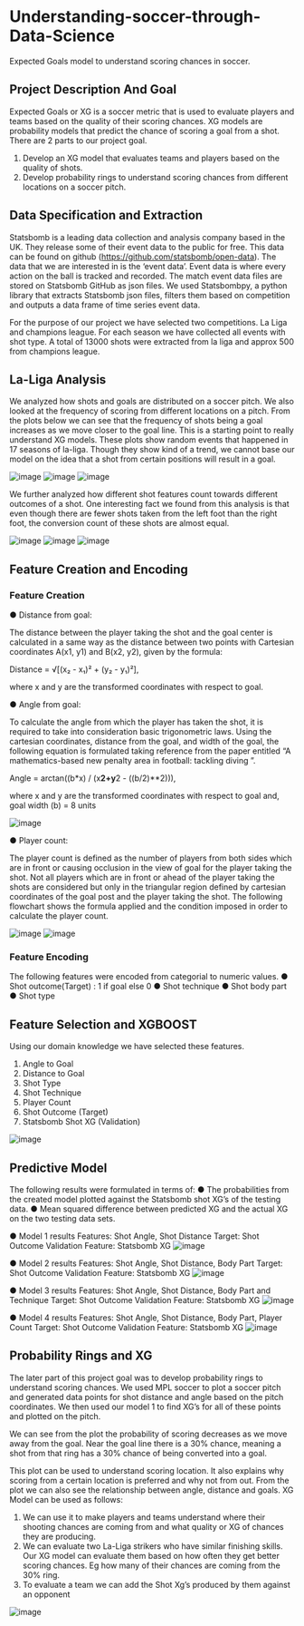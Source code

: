 # Understanding-soccer-through-Data-Science
Expected Goals model to understand scoring chances in soccer.

## Project Description And Goal
Expected Goals or XG is a soccer metric that is used to evaluate players and
teams based on the quality of their scoring chances. XG models are probability
models that predict the chance of scoring a goal from a shot.
There are 2 parts to our project goal.
1) Develop an XG model that evaluates teams and players based on the
quality of shots.
2) Develop probability rings to understand scoring chances from different
locations on a soccer pitch.

## Data Specification and Extraction
Statsbomb is a leading data collection and analysis company based in the UK.
They release some of their event data to the public for free. This data can be
found on github (https://github.com/statsbomb/open-data). The data that we
are interested in is the ‘event data’. Event data is where every action on the ball
is tracked and recorded. The match event data files are stored on Statsbomb
GitHub as json files. We used Statsbombpy, a python library that extracts
Statsbomb json files, filters them based on competition and outputs a data
frame of time series event data.

For the purpose of our project we have selected two competitions. La Liga and
champions league. For each season we have collected all events with shot type.
A total of 13000 shots were extracted from la liga and approx 500 from
champions league.

## La-Liga Analysis
We analyzed how shots and goals are distributed on a soccer pitch. We also
looked at the frequency of scoring from different locations on a pitch. From the
plots below we can see that the frequency of shots being a goal increases as
we move closer to the goal line. This is a starting point to really understand XG
models. These plots show random events that happened in 17 seasons of
la-liga. Though they show kind of a trend, we cannot base our model on the
idea that a shot from certain positions will result in a goal.

![image](https://github.com/asadsk8r02/Understanding-soccer-through-Data-Science/assets/53692166/6fa80b76-7ae6-488b-954b-42f3bbd1dd6d) 
![image](https://github.com/asadsk8r02/Understanding-soccer-through-Data-Science/assets/53692166/d350fb97-babf-490f-9156-76905e137959)
![image](https://github.com/asadsk8r02/Understanding-soccer-through-Data-Science/assets/53692166/0507964f-0005-4c4c-963e-d949c8baf409)


We further analyzed how different shot features count towards different
outcomes of a shot. One interesting fact we found from this analysis is that
even though there are fewer shots taken from the left foot than the right foot,
the conversion count of these shots are almost equal.

![image](https://github.com/asadsk8r02/Understanding-soccer-through-Data-Science/assets/53692166/45b2beaf-1fda-46c4-ab2a-999a3817974e)
![image](https://github.com/asadsk8r02/Understanding-soccer-through-Data-Science/assets/53692166/cd521382-26e9-4e18-866e-e1af6a2147dc)
![image](https://github.com/asadsk8r02/Understanding-soccer-through-Data-Science/assets/53692166/74ef8940-2bb4-45fd-8050-453d47bf5bb6)

## Feature Creation and Encoding
### Feature Creation
● Distance from goal:

The distance between the player taking the shot and the goal
center is calculated in a same way as the distance between two points
with Cartesian coordinates A(x1, y1) and B(x2, y2), given by the formula:

Distance = √[(x₂ - x₁)² + (y₂ - y₁)²],

where x and y are the transformed coordinates with respect to goal.

● Angle from goal:

To calculate the angle from which the player has taken the shot, it
is required to take into consideration basic trigonometric laws. Using the
cartesian coordinates, distance from the goal, and width of the goal, the
following equation is formulated taking reference from the paper
entitled “A mathematics-based new penalty area in football: tackling
diving ”.

Angle = arctan((b*x) / (x**2+y**2 - ((b/2)**2))),

where x and y are the transformed coordinates with respect to goal and,
goal width (b) = 8 units

![image](https://github.com/asadsk8r02/Understanding-soccer-through-Data-Science/assets/53692166/16f3a44a-6efd-4f5b-bd3d-86938e81a8ae)

● Player count:

The player count is defined as the number of players from both
sides which are in front or causing occlusion in the view of goal for the
player taking the shot. Not all players which are in front or ahead of the
player taking the shots are considered but only in the triangular region
defined by cartesian coordinates of the goal post and the player taking
the shot. The following flowchart shows the formula applied and the
condition imposed in order to calculate the player count.

![image](https://github.com/asadsk8r02/Understanding-soccer-through-Data-Science/assets/53692166/3e49adfb-b211-406d-ab17-6317434058c9)
![image](https://github.com/asadsk8r02/Understanding-soccer-through-Data-Science/assets/53692166/799ba471-4df1-44bb-8cc4-376a87d1305e)

### Feature Encoding
The following features were encoded from categorial to numeric values.
● Shot outcome(Target) : 1 if goal else 0
● Shot technique
● Shot body part
● Shot type

## Feature Selection and XGBOOST
Using our domain knowledge we have selected these features.
1. Angle to Goal
2. Distance to Goal
3. Shot Type
4. Shot Technique
5. Player Count
6. Shot Outcome (Target) 
7. Statsbomb Shot XG (Validation)

![image](https://github.com/asadsk8r02/Understanding-soccer-through-Data-Science/assets/53692166/1af54992-ba38-469b-96f1-bd256aee0fa0)

## Predictive Model
The following results were formulated in terms of:
● The probabilities from the created model plotted against the Statsbomb
shot XG’s of the testing data.
● Mean squared difference between predicted XG and the actual XG on
the two testing data sets.

● Model 1 results
Features: Shot Angle, Shot Distance
Target: Shot Outcome
Validation Feature: Statsbomb XG
![image](https://github.com/asadsk8r02/Understanding-soccer-through-Data-Science/assets/53692166/e860af09-5cd2-45e0-b6f6-1c0a1781666c)

● Model 2 results
Features: Shot Angle, Shot Distance, Body Part
Target: Shot Outcome
Validation Feature: Statsbomb XG
![image](https://github.com/asadsk8r02/Understanding-soccer-through-Data-Science/assets/53692166/f88d85d0-7d68-4e79-bb28-eb3a75cd59d7)

● Model 3 results
Features: Shot Angle, Shot Distance, Body Part and Technique
Target: Shot Outcome
Validation Feature: Statsbomb XG
![image](https://github.com/asadsk8r02/Understanding-soccer-through-Data-Science/assets/53692166/cf8ab437-8412-4796-97ae-ba09d2586375)

● Model 4 results
Features: Shot Angle, Shot Distance, Body Part, Player Count
Target: Shot Outcome
Validation Feature: Statsbomb XG
![image](https://github.com/asadsk8r02/Understanding-soccer-through-Data-Science/assets/53692166/d65721fb-c4dd-4177-b576-1dac44eaec9d)

## Probability Rings and XG
The later part of this project goal was to develop probability rings to understand
scoring chances. We used MPL soccer to plot a soccer pitch and generated data
points for shot distance and angle based on the pitch coordinates. We then
used our model 1 to find XG’s for all of these points and plotted on the pitch.

We can see from the plot the probability of scoring decreases as we move
away from the goal. Near the goal line there is a 30% chance, meaning a shot
from that ring has a 30% chance of being converted into a goal.

This plot can be used to understand scoring location. It also explains why
scoring from a certain location is preferred and why not from out. From the
plot we can also see the relationship between angle, distance and goals.
XG Model can be used as follows:
1) We can use it to make players and teams understand where their
shooting chances are coming from and what quality or XG of chances
they are producing.
2) We can evaluate two La-Liga strikers who have similar finishing skills.
Our XG model can evaluate them based on how often they get better
scoring chances. Eg how many of their chances are coming from the 30%
ring.
3) To evaluate a team we can add the Shot Xg’s produced by them against
an opponent

![image](https://github.com/asadsk8r02/Understanding-soccer-through-Data-Science/assets/53692166/490a8c4f-7828-47dd-b140-544a50bef1a2)

























